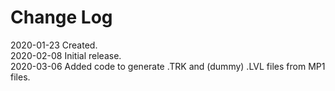 # Change Log #

2020-01-23 Created.<br>
2020-02-08 Initial release.<br>
2020-03-06 Added code to generate .TRK and (dummy) .LVL files from MP1 files.<br>